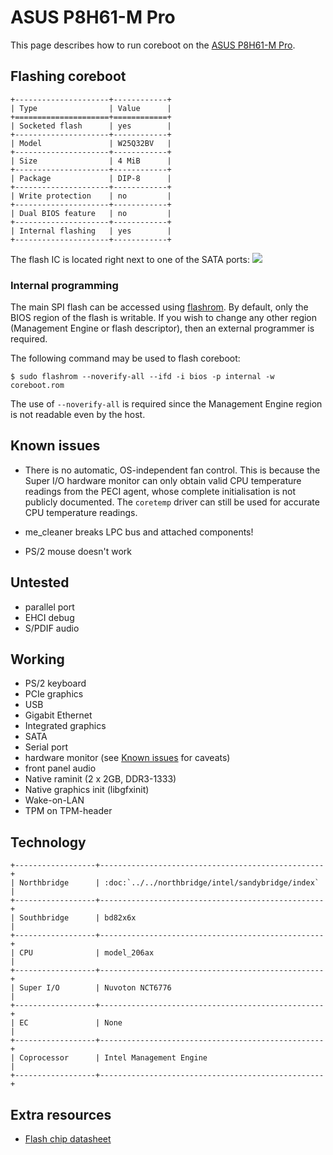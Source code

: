 # ASUS P8H61-M Pro

This page describes how to run coreboot on the [ASUS P8H61-M Pro].

## Flashing coreboot

```{eval-rst}
+---------------------+------------+
| Type                | Value      |
+=====================+============+
| Socketed flash      | yes        |
+---------------------+------------+
| Model               | W25Q32BV   |
+---------------------+------------+
| Size                | 4 MiB      |
+---------------------+------------+
| Package             | DIP-8      |
+---------------------+------------+
| Write protection    | no         |
+---------------------+------------+
| Dual BIOS feature   | no         |
+---------------------+------------+
| Internal flashing   | yes        |
+---------------------+------------+
```

The flash IC is located right next to one of the SATA ports:
![](p8h61-m_pro.jpg)

### Internal programming

The main SPI flash can be accessed using [flashrom]. By default, only
the BIOS region of the flash is writable. If you wish to change any
other region (Management Engine or flash descriptor), then an external
programmer is required.

The following command may be used to flash coreboot:

```
$ sudo flashrom --noverify-all --ifd -i bios -p internal -w coreboot.rom
```

The use of `--noverify-all` is required since the Management Engine
region is not readable even by the host.

## Known issues

- There is no automatic, OS-independent fan control. This is because
  the Super I/O hardware monitor can only obtain valid CPU temperature
  readings from the PECI agent, whose complete initialisation is not
  publicly documented. The `coretemp` driver can still be used for
  accurate CPU temperature readings.

- me_cleaner breaks LPC bus and attached components!
- PS/2 mouse doesn't work

## Untested

- parallel port
- EHCI debug
- S/PDIF audio

## Working

- PS/2 keyboard
- PCIe graphics
- USB
- Gigabit Ethernet
- Integrated graphics
- SATA
- Serial port
- hardware monitor (see [Known issues](#known-issues) for caveats)
- front panel audio
- Native raminit (2 x 2GB, DDR3-1333)
- Native graphics init (libgfxinit)
- Wake-on-LAN
- TPM on TPM-header

## Technology

```{eval-rst}
+------------------+--------------------------------------------------+
| Northbridge      | :doc:`../../northbridge/intel/sandybridge/index` |
+------------------+--------------------------------------------------+
| Southbridge      | bd82x6x                                          |
+------------------+--------------------------------------------------+
| CPU              | model_206ax                                      |
+------------------+--------------------------------------------------+
| Super I/O        | Nuvoton NCT6776                                  |
+------------------+--------------------------------------------------+
| EC               | None                                             |
+------------------+--------------------------------------------------+
| Coprocessor      | Intel Management Engine                          |
+------------------+--------------------------------------------------+
```

## Extra resources

- [Flash chip datasheet][W25Q32BV]

[ASUS P8H61-M Pro]: https://www.asus.com/Motherboards/P8H61M_Pro/
[W25Q32BV]: https://www.winbond.com/resource-files/w25q32bv_revi_100413_wo_automotive.pdf
[flashrom]: https://flashrom.org/
